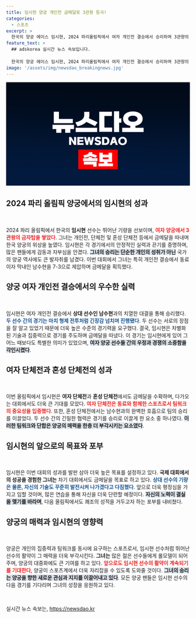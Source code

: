 ```yaml
---
title: 임시현 양궁 개인전 금메달로 3관왕 등극!
categories:
  - 스포츠
excerpt: >
  한국의 양궁 에이스 임시현, 2024 파리올림픽에서 여자 개인전 결승에서 승리하며 3관왕의 영예를 차지했다! 단체전과 혼성 단체전에서의 성공에 이어, 준결승에서의 기적 같은 승리로 금메달을 추가한 임시현의 역대급 행보가 기대를 모은다. 클릭해서 그 흥미진진한 여정을 확인하세요!
feature_text: >
  ## adskorea 실시간 뉴스 속보입니다.

  한국의 양궁 에이스 임시현, 2024 파리올림픽에서 여자 개인전 결승에서 승리하며 3관왕의 영예를 차지했다! 단체전과 혼성 단체전에서의 성공에 이어, 준결승에서의 기적 같은 승리로 금메달을 추가한 임시현의 역대급 행보가 기대를 모은다. 클릭해서 그 흥미진진한 여정을 확인하세요!
image: '/assets/img/newsdao_breakingnews.jpg'
---
```


<p><img src="/assets/img/newsdao_breakingnews.jpg" alt="adskorea 속보" /></p>

<h2 data-ke-size="size26">2024 파리 올림픽 양궁에서의 임시현의 성과</h2>

<p data-ke-size="size16">&nbsp;</p>

<p>2024 파리 올림픽에서 한국의 <b>임시현</b> 선수는 뛰어난 기량을 선보이며, <b><span style="color: #ee2323;">여자 양궁에서 3관왕의 금자탑을 쌓았다</span></b>. 그녀는 개인전, 단체전 및 혼성 단체전 등에서 금메달을 따내며 한국 양궁의 위상을 높였다. 임시현은 각 경기에서의 안정적인 실력과 끈기를 증명하며, 많은 팬들에게 감동과 자부심을 안겼다. <b><span style="background-color: #21538527;">그녀의 승리는 단순한 개인의 성취가 아닌</span></b> 국가의 양궁 역사에도 큰 발자취를 남겼다. 이번 대회에서 그녀는 특히 개인전 결승에서 동료이자 막내인 남수현을 7-3으로 제압하며 금메달을 획득했다. </p>

<h2 data-ke-size="size26">양궁 여자 개인전 결승에서의 우수한 실력</h2>

<p data-ke-size="size16">&nbsp;</p>

<p>임시현은 여자 개인전 결승에서 <b>상대 선수인 남수현</b>과의 치열한 대결을 통해 승리했다. <b><span style="color: #1a5490;">두 선수 간의 경기는 마치 형제 전투처럼 긴장감 넘치며 진행됐다</span></b>. 두 선수는 서로의 장점을 잘 알고 있었기 때문에 더욱 높은 수준의 경기력을 요구했다. 결국, 임시현은 차별화된 기술과 집중력으로 경기를 주도하며 금메달을 따냈다. 이 경기는 임시현에게 있어 그 어느 때보다도 특별한 의미가 있었으며, <b><span style="background-color: #21538527;">여자 양궁 선수들 간의 우정과 경쟁의 소중함을 각인시켰다</span></b>.</p>

<h2 data-ke-size="size26">여자 단체전과 혼성 단체전의 성과</h2>

<p data-ke-size="size16">&nbsp;</p>

<p>이번 올림픽에서 임시현은 <b>여자 단체전</b>과 <b>혼성 단체전</b>에서도 금메달을 수확하며, 다가오는 대회에서도 더욱 큰 기대를 모았다. <b><span style="color: #ee2323;">여자 단체전은 동료와 함께한 스포츠로서 팀워크의 중요성을 입증했다</span></b>. 또한, 혼성 단체전에서는 남수현과의 완벽한 호흡으로 팀의 승리를 이끌었다. 두 선수 간의 긴밀한 협력은 경기를 승리로 이끌게 한 요소 중 하나였다. <b><span style="background-color: #21538527;">이러한 팀워크와 단합은 양궁의 매력을 한층 더 부각시키는 요소였다</span></b>.</p>

<h2 data-ke-size="size26">임시현의 앞으로의 목표와 포부</h2>

<p data-ke-size="size16">&nbsp;</p>

<p>임시현은 이번 대회의 성과를 발판 삼아 더욱 높은 목표를 설정하고 있다. <b>국제 대회에서의 성공을 경험한 그녀는</b> 차기 대회에서도 금메달을 목표로 하고 있다. <b><span style="color: #1a5490;">상대 선수의 기량은 물론, 자신의 기술도 꾸준히 발전시켜 나가겠다고 다짐했다</span></b>. 앞으로 더욱 평정심을 가지고 임할 것이며, 많은 연습을 통해 자신을 더욱 단련할 예정이다. <b><span style="background-color: #21538527;"> 자신의 노력이 결실을 맺기를 바라며</span></b>, 다음 올림픽에서도 쾌조의 성적을 거두고자 하는 포부를 내비쳤다.</p>

<h2 data-ke-size="size26">양궁의 매력과 임시현의 영향력</h2>

<p data-ke-size="size16">&nbsp;</p>

<p>양궁은 개인의 집중력과 팀워크를 동시에 요구하는 스포츠로서, 임시현 선수처럼 뛰어난 선수의 활약이 그 매력을 더욱 부각시킨다. <b>그녀는</b> 많은 젊은 선수들에게 롤모델이 되어주며, 양궁의 대중화에도 큰 기여를 하고 있다. <b><span style="color: #ee2323;">앞으로도 임시현 선수의 활약이 계속되기를 기대한다</span></b>, 양궁이 스포츠계에서 더욱 자리잡을 수 있도록 도와줄 것이다. <b><span style="background-color: #21538527;">그녀의 승리는 양궁을 향한 새로운 관심과 지지를 이끌어내고 있다</span></b>. 모든 양궁 팬들은 임시현 선수의 다음 경기를 기다리며 그녀의 성장을 응원하고 있다.</p>

<p data-ke-size="size16">&nbsp;</p>
실시간 뉴스 속보는, <a href="https://newsdao.kr" rel="dofollow">https://newsdao.kr</a>


